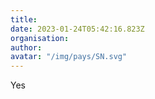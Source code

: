 ```yaml
---
title: 
date: 2023-01-24T05:42:16.823Z
organisation: 
author: 
avatar: "/img/pays/SN.svg"
---
```


Yes